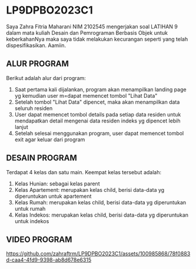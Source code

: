 # LP9DPBO2023C1

Saya Zahra Fitria Maharani NIM 2102545 mengerjakan soal LATIHAN 9 dalam mata kuliah Desain dan Pemrograman Berbasis Objek untuk keberkahanNya maka saya tidak melakukan kecurangan seperti yang telah dispesifikasikan. Aamiin.

## ALUR PROGRAM

Berikut adalah alur dari program:
1. Saat pertama kali dijalankan, program akan menampilkan landing page yg kemudian user m=dapat memencet tombol "Lihat Data"
2. Setelah tombol "Lihat Data" dipencet, maka akan menampilkan data seluruh residen
3. User dapat memencet tombol details pada setiap data residen untuk mendapatkan detail mengenai data residen indeks yg dipencet lebih lanjut
4. Setelah selesai menggunakan program, user dapat memencet tombol exit agar keluar dari program

## DESAIN PROGRAM

Terdapat 4 kelas dan satu main. Keempat kelas tersebut adalah:
1. Kelas Hunian: sebagai kelas parent
2. Kelas Apartement: merupakan kelas child, berisi data-data yg diperuntukan untuk apartement
3. Kelas Rumah: merupakan kelas child, berisi data-data yg diperuntukan untuk rumah
4. Kelas Indekos: merupakan kelas child, berisi data-data yg diperuntukan untuk indekos

## VIDEO PROGRAM

https://github.com/zahraftrm/LP9DPBO2023C1/assets/100985868/78f0883d-caa4-4fd9-9398-ab8d678e6315
